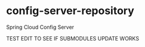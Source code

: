 # config-server-repository
Spring Cloud Config Server 

TEST EDIT TO SEE IF SUBMODULES UPDATE WORKS
